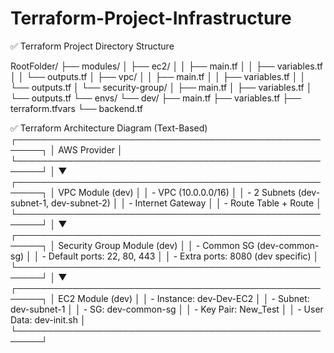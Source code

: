 # Terraform-Project-Infrastructure

✅ Terraform Project Directory Structure

RootFolder/
├── modules/
│   ├── ec2/
│   │   ├── main.tf
│   │   ├── variables.tf
│   │   └── outputs.tf
│   ├── vpc/
│   │   ├── main.tf
│   │   ├── variables.tf
│   │   └── outputs.tf
│   └── security-group/
│       ├── main.tf
│       ├── variables.tf
│       └── outputs.tf
└── envs/
    └── dev/
        ├── main.tf
        ├── variables.tf
        ├── terraform.tfvars
        └── backend.tf


✅ Terraform Architecture Diagram (Text-Based)
           ┌──────────────────────────────────────────────────────┐
           │                     AWS Provider                     │
           └──────────────────────────────────────────────────────┘
                                  │
                                  ▼
           ┌──────────────────────────────────────────────────────┐
           │                  VPC Module (dev)                    │
           │  - VPC (10.0.0.0/16)                                 │ 
           │  - 2 Subnets (dev-subnet-1, dev-subnet-2)            │
           │  - Internet Gateway                                  │
           │  - Route Table + Route                               │ 
           └──────────────────────────────────────────────────────┘
                                  │
                                  ▼
           ┌──────────────────────────────────────────────────────┐
           │          Security Group Module (dev)                 │
           │  - Common SG (dev-common-sg)                         │
           │  - Default ports: 22, 80, 443                        │
           │  - Extra ports: 8080 (dev specific)                  │ 
           └──────────────────────────────────────────────────────┘
                                  │
                                  ▼
           ┌──────────────────────────────────────────────────────┐
           │                EC2 Module (dev)                      │
           │  - Instance: dev-Dev-EC2                             │
           │  - Subnet: dev-subnet-1                              │
           │  - SG: dev-common-sg                                 │
           │  - Key Pair: New_Test                                │
           │  - User Data: dev-init.sh                            │
           └──────────────────────────────────────────────────────┘
